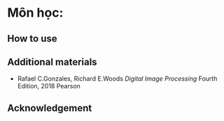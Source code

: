 # Môn học:

## How to use

## Additional materials

- Rafael C.Gonzales, Richard E.Woods _Digital Image Processing_ Fourth Edition, 2018 Pearson


## Acknowledgement

